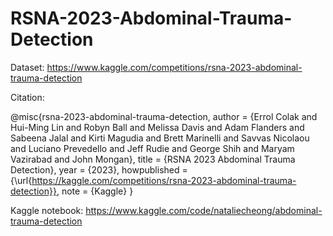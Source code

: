 # RSNA-2023-Abdominal-Trauma-Detection

Dataset: https://www.kaggle.com/competitions/rsna-2023-abdominal-trauma-detection

Citation:

@misc{rsna-2023-abdominal-trauma-detection,
    author = {Errol Colak and Hui-Ming Lin and Robyn Ball and Melissa Davis and Adam Flanders and Sabeena Jalal and Kirti Magudia and Brett Marinelli and Savvas Nicolaou and Luciano Prevedello and Jeff Rudie and George Shih and Maryam Vazirabad and John Mongan},
    title = {RSNA 2023 Abdominal Trauma Detection},
    year = {2023},
    howpublished = {\url{https://kaggle.com/competitions/rsna-2023-abdominal-trauma-detection}},
    note = {Kaggle}
}

Kaggle notebook: https://www.kaggle.com/code/nataliecheong/abdominal-trauma-detection
